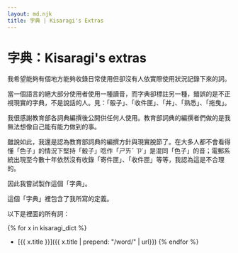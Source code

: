 ```yaml
---
layout: md.njk
title: 字典 | Kisaragi's Extras
---
```


# 字典：Kisaragi's extras

我希望能夠有個地方能夠收錄日常使用但卻沒有人依實際使用狀況記錄下來的詞。

當一個語言的絕大部分使用者使用一種讀音，而字典卻標註另一種，錯誤的是不正視現實的字典，不是說話的人。見：「骰子」、「收件匣」、「丼」、「熟悉」、「拖曳」。

我很感謝教育部各詞典編撰後公開供任何人使用。教育部詞典的編撰者們做的是我無法想像自己能有能力做到的事。

雖說如此，我還是認為教育部詞典的編撰方針與現實脫節了。在大多人都不會看得懂「色子」的情況下堅持「骰子」唸作「ㄕㄞˇ ㄗ˙」是混同「色子」的音；電郵系統出現至今數十年依然沒有收錄「寄件匣」、「收件匣」等等，我認為這是不合理的。

因此我嘗試製作這個「字典」。

這個「字典」裡包含了我所寫的定義。

以下是裡面的所有詞：

{% for x in kisaragi_dict %}
- [{{ x.title }}]({{ x.title | prepend: "/word/" | url}})
{% endfor %}
